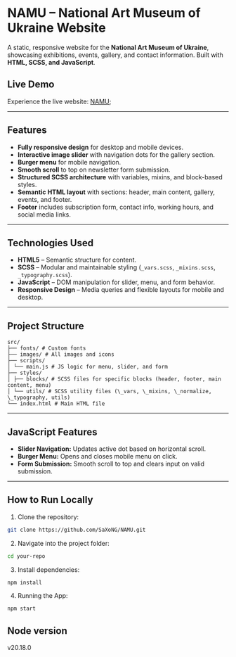 # NAMU – National Art Museum of Ukraine Website

A static, responsive website for the **National Art Museum of Ukraine**, showcasing exhibitions, events, gallery, and contact information. Built with **HTML, SCSS, and JavaScript**.


## Live Demo
Experience the live website:  [NAMU](https://saxong.github.io/NAMU/);

---

## Features

- **Fully responsive design** for desktop and mobile devices.
- **Interactive image slider** with navigation dots for the gallery section.
- **Burger menu** for mobile navigation.
- **Smooth scroll** to top on newsletter form submission.
- **Structured SCSS architecture** with variables, mixins, and block-based styles.
- **Semantic HTML layout** with sections: header, main content, gallery, events, and footer.
- **Footer** includes subscription form, contact info, working hours, and social media links.

---

## Technologies Used

- **HTML5** – Semantic structure for content.
- **SCSS** – Modular and maintainable styling (`_vars.scss`, `_mixins.scss`, `_typography.scss`).
- **JavaScript** – DOM manipulation for slider, menu, and form behavior.
- **Responsive Design** – Media queries and flexible layouts for mobile and desktop.

---

## Project Structure
```
src/
├── fonts/ # Custom fonts
├── images/ # All images and icons
├── scripts/
│ └── main.js # JS logic for menu, slider, and form
├── styles/
│ ├── blocks/ # SCSS files for specific blocks (header, footer, main content, menu)
│ └── utils/ # SCSS utility files (\_vars, \_mixins, \_normalize, \_typography, utils)
└── index.html # Main HTML file
```

---

## JavaScript Features

- **Slider Navigation:** Updates active dot based on horizontal scroll.
- **Burger Menu:** Opens and closes mobile menu on click.
- **Form Submission:** Smooth scroll to top and clears input on valid submission.

---

## How to Run Locally

1. Clone the repository:

```bash
git clone https://github.com/SaXoNG/NAMU.git
```
2. Navigate into the project folder:

```bash
cd your-repo
```
3. Install dependencies:

```bash
npm install
```
4. Running the App:

```bash
npm start
```
## Node version

v20.18.0

